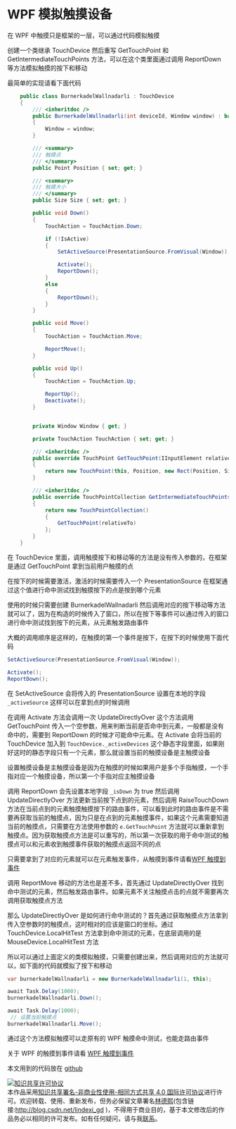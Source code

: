 # WPF 模拟触摸设备

在 WPF 中触摸只是框架的一层，可以通过代码模拟触摸

<!--more-->
<!-- CreateTime:2019/11/29 8:47:53 -->

<!-- csdn -->

创建一个类继承 TouchDevice 然后重写 GetTouchPoint 和 GetIntermediateTouchPoints 方法，可以在这个类里面通过调用 ReportDown 等方法模拟触摸的按下和移动

最简单的实现请看下面代码

```csharp
    public class BurnerkadelWallnadarli : TouchDevice
    {
        /// <inheritdoc />
        public BurnerkadelWallnadarli(int deviceId, Window window) : base(deviceId)
        {
            Window = window;
        }

        /// <summary>
        /// 触摸点
        /// </summary>
        public Point Position { set; get; }

        /// <summary>
        /// 触摸大小
        /// </summary>
        public Size Size { set; get; }

        public void Down()
        {
            TouchAction = TouchAction.Down;

            if (!IsActive)
            {
                SetActiveSource(PresentationSource.FromVisual(Window));

                Activate();
                ReportDown();
            }
            else
            {
                ReportDown();
            }
        }

        public void Move()
        {
            TouchAction = TouchAction.Move;

            ReportMove();
        }

        public void Up()
        {
            TouchAction = TouchAction.Up;

            ReportUp();
            Deactivate();
        }


        private Window Window { get; }

        private TouchAction TouchAction { set; get; }

        /// <inheritdoc />
        public override TouchPoint GetTouchPoint(IInputElement relativeTo)
        {
            return new TouchPoint(this, Position, new Rect(Position, Size), TouchAction);
        }

        /// <inheritdoc />
        public override TouchPointCollection GetIntermediateTouchPoints(IInputElement relativeTo)
        {
            return new TouchPointCollection()
            {
                GetTouchPoint(relativeTo)
            };
        }
    }

```

在 TouchDevice 里面，调用触摸按下和移动等的方法是没有传入参数的，在框架是通过 GetTouchPoint 拿到当前用户触摸的点

在按下的时候需要激活，激活的时候需要传入一个 PresentationSource 在框架通过这个值进行命中测试找到触摸按下的点是按到哪个元素

使用的时候只需要创建 BurnerkadelWallnadarli 然后调用对应的按下移动等方法就可以了，因为在构造的时候传入了窗口，所以在按下等事件可以通过传入的窗口进行命中测试找到按下的元素，从元素触发路由事件

大概的调用顺序是这样的，在触摸的第一个事件是按下，在按下的时候使用下面代码

```csharp
SetActiveSource(PresentationSource.FromVisual(Window));

Activate();
ReportDown();
```

在 SetActiveSource 会将传入的 PresentationSource 设置在本地的字段 `_activeSource` 这样可以在拿到点的时候调用

在调用 Activate 方法会调用一次 UpdateDirectlyOver 这个方法调用 GetTouchPoint 传入一个空参数，用来判断当前是否命中到元素，一般都是没有命中的，需要到 ReportDown 的时候才可能命中元素。在 Activate 会将当前的 TouchDevice 加入到 `TouchDevice._activeDevices` 这个静态字段里面，如果刚好这时的静态字段只有一个元素，那么就设置当前的触摸设备是主触摸设备

设置触摸设备是主触摸设备是因为在触摸的时候如果用户是多个手指触摸，一个手指对应一个触摸设备，所以第一个手指对应主触摸设备

调用 ReportDown 会先设置本地字段 `_isDown` 为 true 然后调用 UpdateDirectlyOver 方法更新当前按下点到的元素，然后调用 RaiseTouchDown 方法在当前点到的元素触摸触摸按下的路由事件，可以看到此时的路由事件是不需要再获取当前的触摸点，因为只是在点到的元素触摸事件，如果这个元素需要知道当前的触摸点，只需要在方法使用参数的 `e.GetTouchPoint` 方法就可以重新拿到触摸点。因为获取触摸点方法是可以重写的，所以第一次获取的用于命中测试的触摸点可以和元素收到触摸事件获取的触摸点返回不同的点

只需要拿到了对应的元素就可以在元素触发事件，从触摸到事件请看[WPF 触摸到事件](https://blog.lindexi.com/post/WPF-%E8%A7%A6%E6%91%B8%E5%88%B0%E4%BA%8B%E4%BB%B6.html )

调用 ReportMove 移动的方法也是差不多，首先通过 UpdateDirectlyOver 找到命中测试的元素，然后触发路由事件。如果元素不关注触摸点击的点就不需要再次调用获取触摸点方法

那么 UpdateDirectlyOver 是如何进行命中测试的？首先通过获取触摸点方法拿到传入空参数时的触摸点，这时相对的应该是窗口的坐标。通过 TouchDevice.LocalHitTest 方法拿到命中测试的元素，在底层调用的是 MouseDevice.LocalHitTest 方法

所以可以通过上面定义的类模拟触摸，只需要创建出来，然后调用对应的方法就可以，如下面的代码就模拟了按下和移动

```csharp
var burnerkadelWallnadarli = new BurnerkadelWallnadarli(1, this);

await Task.Delay(1000);
burnerkadelWallnadarli.Down();

await Task.Delay(1000);
 // 设置当前触摸点
burnerkadelWallnadarli.Move();

```

通过这个方法模拟触摸可以走原有的 WPF 触摸命中测试，也能走路由事件

关于 WPF 的触摸到事件请看 [WPF 触摸到事件](https://blog.lindexi.com/post/WPF-%E8%A7%A6%E6%91%B8%E5%88%B0%E4%BA%8B%E4%BB%B6.html )

本文用到的代码放在 [github](https://github.com/lindexi/lindexi_gd/tree/f0f872153ed07b2141b47580a74a18a38cc56cfd/DernijacallqaNaycerejerlal)

<a rel="license" href="http://creativecommons.org/licenses/by-nc-sa/4.0/"><img alt="知识共享许可协议" style="border-width:0" src="https://licensebuttons.net/l/by-nc-sa/4.0/88x31.png" /></a><br />本作品采用<a rel="license" href="http://creativecommons.org/licenses/by-nc-sa/4.0/">知识共享署名-非商业性使用-相同方式共享 4.0 国际许可协议</a>进行许可。欢迎转载、使用、重新发布，但务必保留文章署名[林德熙](http://blog.csdn.net/lindexi_gd)(包含链接:http://blog.csdn.net/lindexi_gd )，不得用于商业目的，基于本文修改后的作品务必以相同的许可发布。如有任何疑问，请与我[联系](mailto:lindexi_gd@163.com)。
